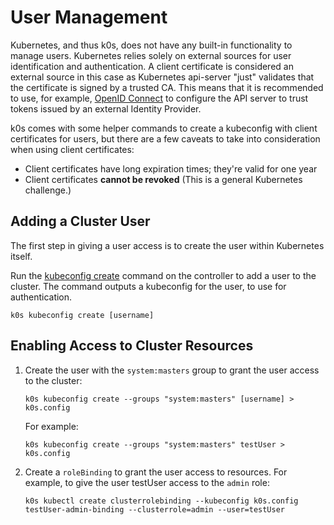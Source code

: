 # User Management

Kubernetes, and thus k0s, does not have any built-in functionality to manage users. Kubernetes relies solely on external sources for user identification and authentication. A client certificate is considered an external source in this case as Kubernetes api-server "just" validates that the certificate is signed by a trusted CA. This means that it is recommended to use, for example, [OpenID Connect](./examples/oidc/oidc-cluster-configuration.md) to configure the API server to trust tokens issued by an external Identity Provider.

k0s comes with some helper commands to create a kubeconfig with client certificates for users, but there are a few caveats to take into consideration when using client certificates:

* Client certificates have long expiration times; they're valid for one year
* Client certificates **cannot be revoked** (This is a general Kubernetes challenge.)

## Adding a Cluster User

The first step in giving a user access is to create the user within Kubernetes itself.

Run the [kubeconfig create](cli/k0s_kubeconfig_create.md) command on the controller to add a user to the cluster. The command outputs a kubeconfig for the user, to use for authentication.

```shell
k0s kubeconfig create [username]
```

## Enabling Access to Cluster Resources

1. Create the user with the `system:masters` group to grant the user access to the cluster:

   ```shell
   k0s kubeconfig create --groups "system:masters" [username] > k0s.config
   ```

   For example:

   ```shell
   k0s kubeconfig create --groups "system:masters" testUser > k0s.config
   ```

2. Create a `roleBinding` to grant the user access to resources. For example, to give the user testUser access to the `admin` role:

   ```shell
   k0s kubectl create clusterrolebinding --kubeconfig k0s.config testUser-admin-binding --clusterrole=admin --user=testUser
   ```
